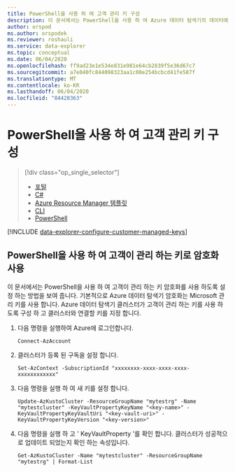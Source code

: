 ```yaml
---
title: PowerShell을 사용 하 여 고객 관리 키 구성
description: 이 문서에서는 PowerShell을 사용 하 여 Azure 데이터 탐색기의 데이터에서 고객이 관리 하는 키 암호화를 구성 하는 방법을 설명 합니다.
author: orspod
ms.author: orspodek
ms.reviewer: roshauli
ms.service: data-explorer
ms.topic: conceptual
ms.date: 06/04/2020
ms.openlocfilehash: ff9ad23e1e534e831e981e64cb2839f5e36d67c7
ms.sourcegitcommit: a7e040fc844098323aa1c00e254bcbcd41fe587f
ms.translationtype: MT
ms.contentlocale: ko-KR
ms.lasthandoff: 06/04/2020
ms.locfileid: "84428363"
---
```

# <a name="configure-customer-managed-keys-using-powershell"></a>PowerShell을 사용 하 여 고객 관리 키 구성

> [!div class="op_single_selector"]
> * [포털](customer-managed-keys-portal.md)
> * [C#](customer-managed-keys-csharp.md)
> * [Azure Resource Manager 템플릿](customer-managed-keys-resource-manager.md)
> * [CLI](customer-managed-keys-cli.md)
> * [PowerShell](customer-managed-keys-powershell.md)

[!INCLUDE [data-explorer-configure-customer-managed-keys](includes/data-explorer-configure-customer-managed-keys.md)]

## <a name="enable-encryption-with-customer-managed-keys-using-powershell"></a>PowerShell을 사용 하 여 고객이 관리 하는 키로 암호화 사용

이 문서에서는 PowerShell을 사용 하 여 고객이 관리 하는 키 암호화를 사용 하도록 설정 하는 방법을 보여 줍니다. 기본적으로 Azure 데이터 탐색기 암호화는 Microsoft 관리 키를 사용 합니다. Azure 데이터 탐색기 클러스터가 고객이 관리 하는 키를 사용 하도록 구성 하 고 클러스터와 연결할 키를 지정 합니다.

1. 다음 명령을 실행하여 Azure에 로그인합니다.

    ```azurepowershell-interactive
    Connect-AzAccount
    ```

1. 클러스터가 등록 된 구독을 설정 합니다.

    ```azurepowershell-interactive
    Set-AzContext -SubscriptionId "xxxxxxxx-xxxx-xxxx-xxxx-xxxxxxxxxxxx"
    ```

1. 다음 명령을 실행 하 여 새 키를 설정 합니다.

    ```azurepowershell-interactive
    Update-AzKustoCluster -ResourceGroupName "mytestrg" -Name "mytestcluster" -KeyVaultPropertyKeyName "<key-name>" -KeyVaultPropertyKeyVaultUri "<key-vault-uri>" -KeyVaultPropertyKeyVersion "<key-version>"
    ```

1. 다음 명령을 실행 하 고 ' KeyVaultProperty '를 확인 합니다. 클러스터가 성공적으로 업데이트 되었는지 확인 하는 속성입니다.

    ```azurepowershell-interactive
    Get-AzKustoCluster -Name "mytestcluster" -ResourceGroupName "mytestrg" | Format-List
    ```
